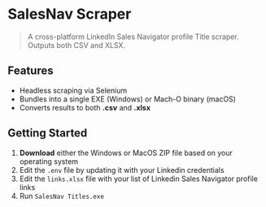 # SalesNav Scraper

> A cross-platform LinkedIn Sales Navigator profile Title scraper.
> Outputs both CSV and XLSX.

## Features

- Headless scraping via Selenium
- Bundles into a single EXE (Windows) or Mach-O binary (macOS)
- Converts results to both **.csv** and **.xlsx**

## Getting Started

1. **Download** either the Windows or MacOS ZIP file based on your operating system
2. Edit the `.env` file by updating it with your Linkedin credentials
3. Edit the `links.xlsx` file with your list of Linkedin Sales Navigator profile links
4. Run `SalesNav Titles.exe`

